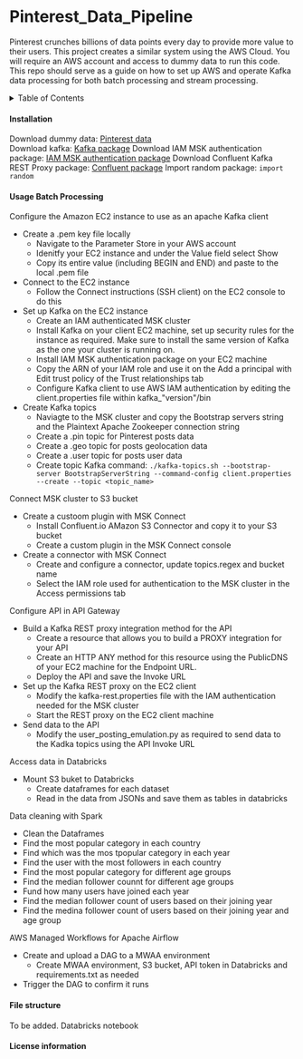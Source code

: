# Pinterest_Data_Pipeline
Pinterest crunches billions of data points every day to provide more value to their users. This project creates a similar system using the AWS Cloud.
You will require an AWS account and access to dummy data to run this code.
This repo should serve as a guide on how to set up AWS and operate Kafka data processing for both batch processing and stream processing.

<!-- TABLE OF CONTENTS -->
<details> 
  <summary>Table of Contents</summary> 
  <ol> 
    <li> 
      <ul> 
        <li><a href="#installation">Installation</a></li> 
        <li><a href="#usage-batch-processing">Usage Batch Processing</a></li> 
        <li><a href="#file-structure">File Structure</a></li> 
        <li><a href="#license-information">License Information</a></li> 
      </ul> 
    </li> 
  </ol> 
</details> 

#### Installation
Download dummy data: [Pinterest data](https://aicore-portal-public-prod-307050600709.s3.eu-west-1.amazonaws.com/project-files/eec4e4d1-56ca-4ce9-aa4b-bedb3c84f31f/user_posting_emulation.py)\
Download kafka: [Kafka package](https://archive.apache.org/dist/kafka/3.0.0/kafka_2.13-3.0.0.tgz)
Download IAM MSK authentication package: [IAM MSK authentication package](https://github.com/aws/aws-msk-iam-auth)
Download Confluent Kafka REST Proxy package: [Confluent package](https://packages.confluent.io/archive/7.2/confluent-7.2.0.tar.gz)
Import random package: `import random`

#### Usage Batch Processing
Configure the Amazon EC2 instance to use as an apache Kafka client
- Create a .pem key file locally
  - Navigate to the Parameter Store in your AWS account
  - Idenitfy your EC2 instance and under the Value field select Show
  - Copy its entire value (including BEGIN and END) and paste to the local .pem file
- Connect to the EC2 instance
  - Follow the Connect instructions (SSH client) on the EC2 console to do this
- Set up Kafka on the EC2 instance
  - Create an IAM authenticated MSK cluster
  - Install Kafka on your client EC2 machine, set up security rules for the instance as required. Make sure to install the same version of Kafka as the one your cluster is running on.
  - Install IAM MSK authentication package on your EC2 machine
  - Copy the ARN of your IAM role and use it on the Add a principal with Edit trust policy of the Trust relationships tab
  - Configure Kafka client to use AWS IAM authentication by editing the client.properties file within kafka_"version"/bin
- Create Kafka topics
  - Naviagte to the MSK cluster and copy the Bootstrap servers string and the Plaintext Apache Zookeeper connection string
  - Create a .pin topic for Pinterest posts data
  - Create a .geo topic for posts geolocation data
  - Create a .user topic for posts user data
  - Create topic Kafka command: `./kafka-topics.sh --bootstrap-server BootstrapServerString --command-config client.properties --create --topic <topic_name>`

Connect MSK cluster to S3 bucket
- Create a custoom plugin with MSK Connect
  -  Install Confluent.io AMazon S3 Connector and copy it to your S3 bucket
  -  Create a custom plugin in the MSK Connect console
- Create a connector with MSK Connect
  - Create and configure a connector, update topics.regex and bucket name
  - Select the IAM role used for authentication to the MSK cluster in the Access permissions tab
 
Configure API in API Gateway
- Build a Kafka REST proxy integration method for the API
  - Create a resource that allows you to build a PROXY integration for your API
  - Create an HTTP ANY method for this resource using the PublicDNS of your EC2 machine for the Endpoint URL.
  - Deploy the API and save the Invoke URL
- Set up the Kafka REST proxy on the EC2 client
  - Modify the kafka-rest.properties file with the IAM authentication needed for the MSK cluster
  - Start the REST proxy on the EC2 client machine
- Send data to the API
  - Modify the user_posting_emulation.py as required to send data to the Kadka topics using the API Invoke URL

Access data in Databricks
- Mount S3 buket to Databricks
  - Create dataframes for each dataset
  - Read in the data from JSONs and save them as tables in databricks

Data cleaning with Spark
- Clean the Dataframes
- Find the most popular category in each country
- Find which was the mos tpopular category in each year
- Find the user with the most followers in each country
- Find the most popular category for different age groups
- Find the median follower counnt for different age groups
- Fund how many users have joined each year
- Find the median follower count of users based on their joining year
- Find the medina follower count of users based on their joining year and age group 

AWS Managed Workflows for Apache Airflow
- Create and upload a DAG to a MWAA environment
  - Create MWAA environment, S3 bucket, API token in Databricks and requirements.txt as needed
- Trigger the DAG to confirm it runs   

#### File structure
To be added.
Databricks notebook

#### License information
